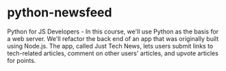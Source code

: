 # python-newsfeed
Python for JS Developers - In this course, we'll use Python as the basis for a web server. We'll refactor the back end of an app that was originally built using Node.js. The app, called Just Tech News, lets users submit links to tech-related articles, comment on other users' articles, and upvote articles for points.
